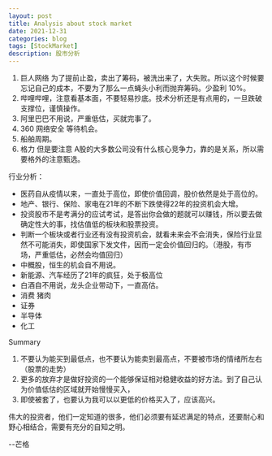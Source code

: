 ```yaml
---
layout: post
title: Analysis about stock market
date: 2021-12-31
categories: blog
tags: [StockMarket]
description: 股市分析
---
```


1. 巨人网络  为了提前止盈，卖出了筹码，被洗出来了，大失败。所以这个时候要忘记自己的成本，不要为了那么一点蝇头小利而抛弃筹码。少盈利 10%。
2. 哔哩哔哩，注意看基本面，不要轻易抄底。技术分析还是有点用的，一旦跌破支撑位，谨慎操作。
3. 阿里巴巴不用说，严重低估，买就完事了。
4. 360 网络安全 等待机会。
5. 船舶周期。
6. 格力
但是要注意 A股的大多数公司没有什么核心竞争力，靠的是关系，所以需要格外的注意甄选。

行业分析：
- 医药自从疫情以来，一直处于高位，即使价值回调，股价依然是处于高位的。
- 地产、银行、保险、家电在21年的不断下跌使得22年的投资机会大增。
- 投资股市不是考满分的应试考试，是答出你会做的题就可以赚钱，所以要去做确定性大的事，找估值低的板块和股票投资。
- 判断一个板块或者行业还有没有投资机会，就看未来会不会消失，保险行业显然不可能消失，即使国家下发文件，因而一定会价值回归的。（港股，有市场，严重低估，必然会均值回归）
- 中概股，恒生的机会自不用说。
- 新能源、汽车经历了21年的疯狂，处于极高位
- 白酒自不用说，龙头企业带动下，一直高估。
- 消费 猪肉
- 证券
- 半导体
- 化工

Summary
1. 不要认为能买到最低点，也不要认为能卖到最高点，不要被市场的情绪所左右（股票的走势）
2. 更多的放弃才是做好投资的一个能够保证相对稳健收益的好方法。到了自己认为价值低估的区域就开始慢慢买入，
3. 即使被套了，也要认为我可以以更低的价格买入了，应该高兴。

伟大的投资者，他们一定知道的很多，他们必须要有延迟满足的特点，还要耐心和野心相结合，需要有充分的自知之明。

--芒格
